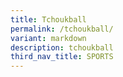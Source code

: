 ```yaml
---
title: Tchoukball
permalink: /tchoukball/
variant: markdown
description: tchoukball
third_nav_title: SPORTS
---
```

